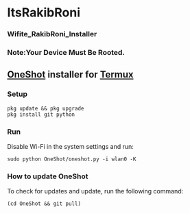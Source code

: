 # ItsRakibRoni
### Wifite_RakibRoni_Installer
### Note:Your Device Must Be Rooted.
## [OneShot](https://github.com/drygdryg/OneShot) installer for [Termux](https://termux.com/)
### Setup
```
pkg update && pkg upgrade
pkg install git python

```
### Run
Disable Wi-Fi in the system settings and run:
```
sudo python OneShot/oneshot.py -i wlan0 -K
```
### How to update OneShot
To check for updates and update, run the following command:
```
(cd OneShot && git pull)
```
